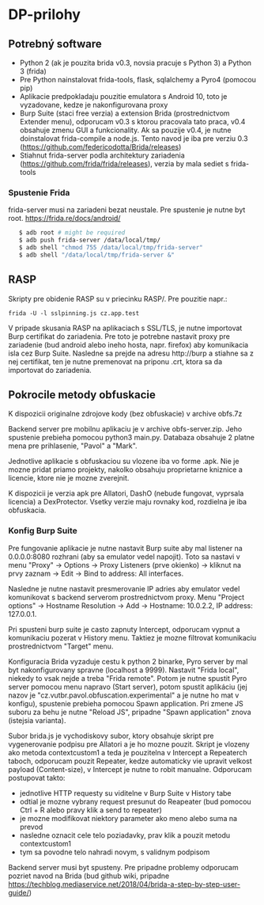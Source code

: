 
# DP-prilohy
## Potrebný software

 - Python 2 (ak je pouzita brida v0.3, novsia pracuje s Python 3) a Python 3 (frida)
 - Pre Python nainstalovat frida-tools, flask, sqlalchemy a Pyro4 (pomocou pip) 
 - Aplikacie predpokladaju pouzitie emulatora s Android 10, toto je vyzadovane, kedze je nakonfigurovana proxy
 - Burp Suite (staci free verzia) a extension Brida (prostrednictvom Extender menu), odporucam v0.3 s ktorou pracovala tato praca, v0.4 obsahuje zmenu GUI a funkcionality. Ak sa pouzije v0.4, je nutne doinstalovat frida-compile a node.js. Tento navod je iba pre verziu 0.3 (https://github.com/federicodotta/Brida/releases)
 - Stiahnut frida-server podla architektury zariadenia (https://github.com/frida/frida/releases), verzia by mala sediet s frida-tools

### Spustenie Frida
frida-server musi na zariadeni bezat neustale. Pre spustenie je nutne byt root.
https://frida.re/docs/android/
 ```bash
	$ adb root # might be required
	$ adb push frida-server /data/local/tmp/
	$ adb shell "chmod 755 /data/local/tmp/frida-server"
	$ adb shell "/data/local/tmp/frida-server &"
```

## RASP
Skripty pre obidenie RASP su v priecinku RASP/. Pre pouzitie napr.:

    frida -U -l sslpinning.js cz.app.test
V pripade skusania RASP na aplikaciach s SSL/TLS, je nutne importovat Burp certifikat do zariadenia. Pre toto je potrebne nastavit proxy pre zariadenie (bud android alebo ineho hosta, napr. firefox) aby komunikacia isla cez Burp Suite. Nasledne sa prejde na adresu http://burp a stiahne sa z nej certifikat, ten je nutne premenovat na priponu .crt, ktora sa da importovat do zariadenia.
## Pokrocile metody obfuskacie
K dispozicii originalne zdrojove kody (bez obfuskacie) v archive obfs.7z

Backend server pre mobilnu aplikaciu je v archive obfs-server.zip. Jeho spustenie prebieha pomocou python3 main.py. Databaza obsahuje 2 platne mena pre prihlasenie, "Pavol" a "Mark".

Jednotlive aplikacie s obfuskaciou su vlozene iba vo forme .apk. Nie je mozne pridat priamo projekty, nakolko obsahuju proprietarne kniznice a licencie, ktore nie je mozne zverejnit.

K dispozicii je verzia apk pre Allatori, DashO (nebude fungovat, vyprsala licencia) a DexProtector. Vsetky verzie maju rovnaky kod, rozdielna je iba obfuskacia.

### Konfig Burp Suite
Pre fungovanie aplikacie je nutne nastavit Burp suite aby mal listener na 0.0.0.0:8080 rozhrani (aby sa emulator vedel napojit). Toto sa nastavi v menu "Proxy" -> Options -> Proxy Listeners (prve okienko) -> kliknut na prvy zaznam -> Edit -> Bind to address: All interfaces.

Nasledne je nutne nastavit presmerovanie IP adries aby emulator vedel komunikovat s backend serverom prostrednictvom proxy. Menu "Project options" -> Hostname Resolution -> Add -> Hostname: 10.0.2.2, IP address: 127.0.0.1.

Pri spusteni burp suite je casto zapnuty Intercept, odporucam vypnut a komunikaciu pozerat v History menu. Taktiez je mozne filtrovat komunikaciu prostrednictvom "Target" menu.

Konfiguracia Brida vyzaduje cestu k python 2 binarke, Pyro server by mal byt nakonfigurovany spravne (localhost a 9999). Nastavit "Frida local", niekedy to vsak nejde a treba "Frida remote". Potom je nutne spustit Pyro server pomocou menu napravo (Start server), potom spustit aplikáciu (jej nazov je "cz.vutbr.pavol.obfuscation.experimental" a je nutne ho mat v konfigu), spustenie prebieha pomocou Spawn application. Pri zmene JS suboru za behu je nutne "Reload JS", pripadne "Spawn application" znova (istejsia varianta).

Subor brida.js je vychodiskovy subor, ktory obsahuje skript pre vygenerovanie podpisu pre Allatori a je ho mozne pouzit. Skript je vlozeny ako metoda contextcustom1 a teda je pouzitelna v Intercept a Repeaterch taboch, odporucam pouzit Repeater, kedze automaticky vie upravit velkost payload (Content-size), v Intercept je nutne to robit manualne. Odporucam postupovat takto:

 - jednotlive HTTP requesty su viditelne v Burp Suite v History tabe
 - odtial je mozne vybrany request presunut do Reapeater (bud pomocou Ctrl + R alebo pravy klik a send to repeater)
 - je mozne modifikovat niektory parameter ako meno alebo suma na prevod
 - nasledne oznacit cele telo poziadavky, prav klik a pouzit metodu contextcustom1
 - tym sa povodne telo nahradi novym, s validnym podpisom

Backend server musi byt spusteny. Pre pripadne problemy odporucam pozriet navod na Brida (bud github wiki, pripadne https://techblog.mediaservice.net/2018/04/brida-a-step-by-step-user-guide/)
